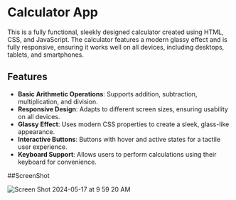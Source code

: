 # Calculator App

This is a fully functional, sleekly designed calculator created using HTML, CSS, and JavaScript. The calculator features a modern glassy effect and is fully responsive, ensuring it works well on all devices, including desktops, tablets, and smartphones.

## Features

- **Basic Arithmetic Operations**: Supports addition, subtraction, multiplication, and division.
- **Responsive Design**: Adapts to different screen sizes, ensuring usability on all devices.
- **Glassy Effect**: Uses modern CSS properties to create a sleek, glass-like appearance.
- **Interactive Buttons**: Buttons with hover and active states for a tactile user experience.
- **Keyboard Support**: Allows users to perform calculations using their keyboard for convenience.

##ScreenShot

![Screen Shot 2024-05-17 at 9 59 20 AM](https://github.com/GodsDesigner/CalculatorProject/assets/148409719/cdcc4eb6-8b83-4260-a31b-60a9aa3c8d5f)
